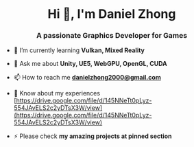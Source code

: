 <h1 align="center">Hi 👋, I'm Daniel Zhong</h1>
<h3 align="center">A passionate Graphics Developer for Games</h3>

- 🌱 I’m currently learning **Vulkan, Mixed Reality**

- 💬 Ask me about **Unity, UE5, WebGPU, OpenGL, CUDA**

- 📫 How to reach me **danielzhong2000@gmail.com**

- 📄 Know about my experiences [https://drive.google.com/file/d/145NNeTt0pLyz-554JAvELS2c2yDTsX3W/view](https://drive.google.com/file/d/145NNeTt0pLyz-554JAvELS2c2yDTsX3W/view)

- ⚡ Please check **my amazing projects at pinned section**
